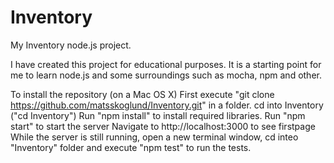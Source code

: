 # Inventory
My Inventory node.js project.

I have created this project for educational purposes. It is a starting point for me to learn node.js and some surroundings such as mocha, npm and other.

To install the repository (on a Mac OS X)
First execute "git clone https://github.com/matsskoglund/Inventory.git" in a folder.
cd into Inventory ("cd Inventory")
Run "npm install" to install required libraries.
Run "npm start" to start the server
Navigate to http://localhost:3000 to see firstpage
While the server is still running, open a new terminal window, cd inteo "Inventory" folder and execute "npm test" to run the tests.
